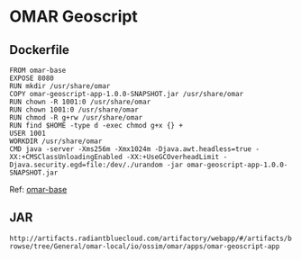 # OMAR Geoscript

## Dockerfile
```
FROM omar-base
EXPOSE 8080
RUN mkdir /usr/share/omar
COPY omar-geoscript-app-1.0.0-SNAPSHOT.jar /usr/share/omar
RUN chown -R 1001:0 /usr/share/omar
RUN chown 1001:0 /usr/share/omar
RUN chmod -R g+rw /usr/share/omar
RUN find $HOME -type d -exec chmod g+x {} +
USER 1001
WORKDIR /usr/share/omar
CMD java -server -Xms256m -Xmx1024m -Djava.awt.headless=true -XX:+CMSClassUnloadingEnabled -XX:+UseGCOverheadLimit -Djava.security.egd=file:/dev/./urandom -jar omar-geoscript-app-1.0.0-SNAPSHOT.jar
```
Ref: [omar-base](../../../../omar-base/docs/instal-guide/omar-base.md)

## JAR
`http://artifacts.radiantbluecloud.com/artifactory/webapp/#/artifacts/browse/tree/General/omar-local/io/ossim/omar/apps/omar-geoscript-app`
